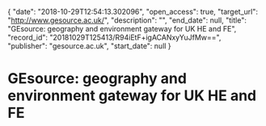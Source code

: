 {
  "date": "2018-10-29T12:54:13.302096", 
  "open_access": true, 
  "target_url": "http://www.gesource.ac.uk/", 
  "description": "", 
  "end_date": null, 
  "title": "GEsource: geography and environment gateway for UK HE and FE", 
  "record_id": "20181029T125413/R94iEtF+igACANxyYuJfMw==", 
  "publisher": "gesource.ac.uk", 
  "start_date": null
}

# GEsource: geography and environment gateway for UK HE and FE

